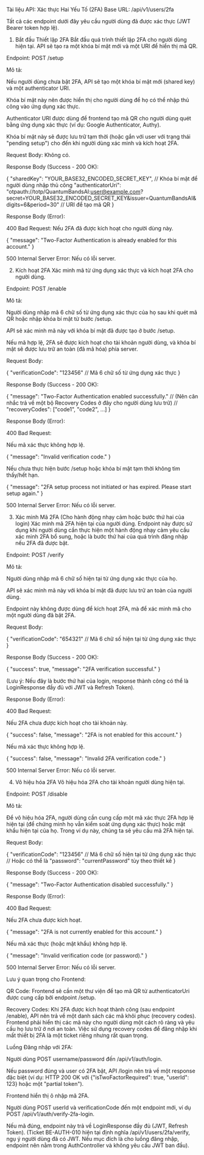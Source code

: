 Tài liệu API: Xác thực Hai Yếu Tố (2FA)
Base URL: /api/v1/users/2fa

Tất cả các endpoint dưới đây yêu cầu người dùng đã được xác thực (JWT Bearer token hợp lệ).

1. Bắt đầu Thiết lập 2FA
Bắt đầu quá trình thiết lập 2FA cho người dùng hiện tại. API sẽ tạo ra một khóa bí mật mới và một URI để hiển thị mã QR.

Endpoint: POST /setup

Mô tả:

Nếu người dùng chưa bật 2FA, API sẽ tạo một khóa bí mật mới (shared key) và một authenticator URI.

Khóa bí mật này nên được hiển thị cho người dùng để họ có thể nhập thủ công vào ứng dụng xác thực.

Authenticator URI được dùng để frontend tạo mã QR cho người dùng quét bằng ứng dụng xác thực (ví dụ: Google Authenticator, Authy).

Khóa bí mật này sẽ được lưu trữ tạm thời (hoặc gắn với user với trạng thái "pending setup") cho đến khi người dùng xác minh và kích hoạt 2FA.

Request Body: Không có.

Response Body (Success - 200 OK):

{
  "sharedKey": "YOUR_BASE32_ENCODED_SECRET_KEY", // Khóa bí mật để người dùng nhập thủ công
  "authenticatorUri": "otpauth://totp/QuantumBandsAI:user@example.com?secret=YOUR_BASE32_ENCODED_SECRET_KEY&issuer=QuantumBandsAI&digits=6&period=30" // URI để tạo mã QR
}

Response Body (Error):

400 Bad Request: Nếu 2FA đã được kích hoạt cho người dùng này.

{
  "message": "Two-Factor Authentication is already enabled for this account."
}

500 Internal Server Error: Nếu có lỗi server.

2. Kích hoạt 2FA
Xác minh mã từ ứng dụng xác thực và kích hoạt 2FA cho người dùng.

Endpoint: POST /enable

Mô tả:

Người dùng nhập mã 6 chữ số từ ứng dụng xác thực của họ sau khi quét mã QR hoặc nhập khóa bí mật từ bước /setup.

API sẽ xác minh mã này với khóa bí mật đã được tạo ở bước /setup.

Nếu mã hợp lệ, 2FA sẽ được kích hoạt cho tài khoản người dùng, và khóa bí mật sẽ được lưu trữ an toàn (đã mã hóa) phía server.

Request Body:

{
  "verificationCode": "123456" // Mã 6 chữ số từ ứng dụng xác thực
}

Response Body (Success - 200 OK):

{
  "message": "Two-Factor Authentication enabled successfully."
  // (Nên cân nhắc trả về một bộ Recovery Codes ở đây cho người dùng lưu trữ)
  // "recoveryCodes": ["code1", "code2", ...]
}

Response Body (Error):

400 Bad Request:

Nếu mã xác thực không hợp lệ.

{
  "message": "Invalid verification code."
}

Nếu chưa thực hiện bước /setup hoặc khóa bí mật tạm thời không tìm thấy/hết hạn.

{
  "message": "2FA setup process not initiated or has expired. Please start setup again."
}

500 Internal Server Error: Nếu có lỗi server.

3. Xác minh Mã 2FA (Cho hành động nhạy cảm hoặc bước thứ hai của login)
Xác minh mã 2FA hiện tại của người dùng. Endpoint này được sử dụng khi người dùng cần thực hiện một hành động nhạy cảm yêu cầu xác minh 2FA bổ sung, hoặc là bước thứ hai của quá trình đăng nhập nếu 2FA đã được bật.

Endpoint: POST /verify

Mô tả:

Người dùng nhập mã 6 chữ số hiện tại từ ứng dụng xác thực của họ.

API sẽ xác minh mã này với khóa bí mật đã được lưu trữ an toàn của người dùng.

Endpoint này không được dùng để kích hoạt 2FA, mà để xác minh mã cho một người dùng đã bật 2FA.

Request Body:

{
  "verificationCode": "654321" // Mã 6 chữ số hiện tại từ ứng dụng xác thực
}

Response Body (Success - 200 OK):

{
  "success": true,
  "message": "2FA verification successful."
}

(Lưu ý: Nếu đây là bước thứ hai của login, response thành công có thể là LoginResponse đầy đủ với JWT và Refresh Token).

Response Body (Error):

400 Bad Request:

Nếu 2FA chưa được kích hoạt cho tài khoản này.

{
  "success": false,
  "message": "2FA is not enabled for this account."
}

Nếu mã xác thực không hợp lệ.

{
  "success": false,
  "message": "Invalid 2FA verification code."
}

500 Internal Server Error: Nếu có lỗi server.

4. Vô hiệu hóa 2FA
Vô hiệu hóa 2FA cho tài khoản người dùng hiện tại.

Endpoint: POST /disable

Mô tả:

Để vô hiệu hóa 2FA, người dùng cần cung cấp một mã xác thực 2FA hợp lệ hiện tại (để chứng minh họ vẫn kiểm soát ứng dụng xác thực) hoặc mật khẩu hiện tại của họ. Trong ví dụ này, chúng ta sẽ yêu cầu mã 2FA hiện tại.

Request Body:

{
  "verificationCode": "123456" // Mã 6 chữ số hiện tại từ ứng dụng xác thực
                              // Hoặc có thể là "password": "currentPassword" tùy theo thiết kế
}

Response Body (Success - 200 OK):

{
  "message": "Two-Factor Authentication disabled successfully."
}

Response Body (Error):

400 Bad Request:

Nếu 2FA chưa được kích hoạt.

{
  "message": "2FA is not currently enabled for this account."
}

Nếu mã xác thực (hoặc mật khẩu) không hợp lệ.

{
  "message": "Invalid verification code (or password)."
}

500 Internal Server Error: Nếu có lỗi server.

Lưu ý quan trọng cho Frontend:

QR Code: Frontend sẽ cần một thư viện để tạo mã QR từ authenticatorUri được cung cấp bởi endpoint /setup.

Recovery Codes: Khi 2FA được kích hoạt thành công (sau endpoint /enable), API nên trả về một danh sách các mã khôi phục (recovery codes). Frontend phải hiển thị các mã này cho người dùng một cách rõ ràng và yêu cầu họ lưu trữ ở nơi an toàn. Việc sử dụng recovery codes để đăng nhập khi mất thiết bị 2FA là một ticket riêng nhưng rất quan trọng.

Luồng Đăng nhập với 2FA:

Người dùng POST username/password đến /api/v1/auth/login.

Nếu password đúng và user có 2FA bật, API /login nên trả về một response đặc biệt (ví dụ: HTTP 200 OK với {"isTwoFactorRequired": true, "userId": 123} hoặc một "partial token").

Frontend hiển thị ô nhập mã 2FA.

Người dùng POST userId và verificationCode đến một endpoint mới, ví dụ POST /api/v1/auth/verify-2fa-login.

Nếu mã đúng, endpoint này trả về LoginResponse đầy đủ (JWT, Refresh Token).
(Ticket BE-AUTH-010 hiện tại định nghĩa /api/v1/users/2fa/verify, ngụ ý người dùng đã có JWT. Nếu mục đích là cho luồng đăng nhập, endpoint nên nằm trong AuthController và không yêu cầu JWT ban đầu).